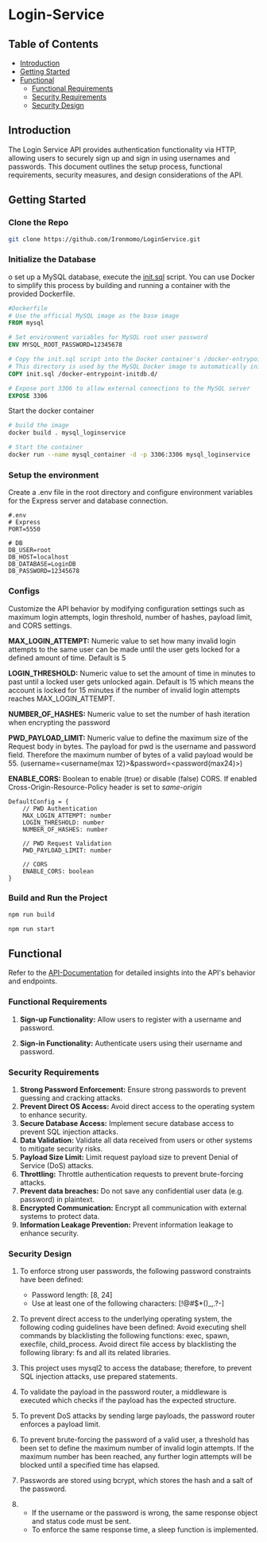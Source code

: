 # Login-Service

## Table of Contents
- [Introduction](#introduction)
- [Getting Started](#getting-started)
- [Functional](#functional)
    - [Functional Requirements](#functional-requirements)
    - [Security Requirements](#security-requirements)
    - [Security Design](#security-design)

## Introduction

The Login Service API provides authentication functionality via HTTP, allowing users to securely sign up and sign in using usernames and passwords. This document outlines the setup process, functional requirements, security measures, and design considerations of the API.

## Getting Started

### Clone the Repo
```bash
git clone https://github.com/Ironmomo/LoginService.git
```

### Initialize the Database

o set up a MySQL database, execute the [init.sql](src/db/sql/init.sql) script. You can use Docker to simplify this process by building and running a container with the provided Dockerfile.

```Dockerfile
#Dockerfile
# Use the official MySQL image as the base image
FROM mysql

# Set environment variables for MySQL root user password
ENV MYSQL_ROOT_PASSWORD=12345678

# Copy the init.sql script into the Docker container's /docker-entrypoint-initdb.d/ directory
# This directory is used by the MySQL Docker image to automatically initialize databases during container startup
COPY init.sql /docker-entrypoint-initdb.d/

# Expose port 3306 to allow external connections to the MySQL server
EXPOSE 3306
```

Start the docker container
```bash
# build the image
docker build . mysql_loginservice

# Start the container
docker run --name mysql_container -d -p 3306:3306 mysql_loginservice
```

### Setup the environment

Create a .env file in the root directory and configure environment variables for the Express server and database connection.

```
#.env
# Express
PORT=5550

# DB
DB_USER=root
DB_HOST=localhost
DB_DATABASE=LoginDB
DB_PASSWORD=12345678
```

### Configs

Customize the API behavior by modifying configuration settings such as maximum login attempts, login threshold, number of hashes, payload limit, and CORS settings.

**MAX_LOGIN_ATTEMPT:** 
Numeric value to set how many invalid login attempts to the same user can be made until the user gets locked for a defined amount of time. Default is 5

**LOGIN_THRESHOLD:**
Numeric value to set the amount of time in minutes to past until a locked user gets unlocked again. Default is 15 which means the account is locked for 15 minutes if the number of invalid login attempts reaches MAX_LOGIN_ATTEMPT.

**NUMBER_OF_HASHES:**
Numeric value to set the number of hash iteration when encrypting the password

**PWD_PAYLOAD_LIMIT:**
Numeric value to define the maximum size of the Request body in bytes. The payload for pwd is the username and password field. Therefore the maximum number of bytes of a valid payload would be 55. (username=<username(max 12)>&password=<password(max24)>)

**ENABLE_CORS:**
Boolean to enable (true) or disable (false) CORS. If enabled Cross-Origin-Resource-Policy header is set to *same-origin*

```
DefaultConfig = {
    // PWD Authentication
    MAX_LOGIN_ATTEMPT: number
    LOGIN_THRESHOLD: number
    NUMBER_OF_HASHES: number

    // PWD Request Validation
    PWD_PAYLOAD_LIMIT: number

    // CORS
    ENABLE_CORS: boolean
}
```

### Build and Run the Project

```bash
npm run build

npm run start
```

## Functional

Refer to the [API-Documentation](https://documenter.getpostman.com/view/16623785/2sA3JFAj75) for detailed insights into the API's behavior and endpoints.

### Functional Requirements

1. **Sign-up Functionality:** Allow users to register with a username and password.

2. **Sign-in Functionality:** Authenticate users using their username and password.
 

### Security Requirements

1. **Strong Password Enforcement:** Ensure strong passwords to prevent guessing and cracking attacks.
2. **Prevent Direct OS Access:** Avoid direct access to the operating system to enhance security.
3. **Secure Database Access:** Implement secure database access to prevent SQL injection attacks.
4. **Data Validation:** Validate all data received from users or other systems to mitigate security risks.
5. **Payload Size Limit:** Limit request payload size to prevent Denial of Service (DoS) attacks.
6. **Throttling:** Throttle authentication requests to prevent brute-forcing attacks.
7. **Prevent data breaches:** Do not save any confidential user data (e.g. password) in plaintext.
8. **Encrypted Communication:** Encrypt all communication with external systems to protect data.
9. **Information Leakage Prevention:** Prevent information leakage to enhance security.

### Security Design

1. To enforce strong user passwords, the following password constraints have been defined:
   - Password length: [8, 24]
   - Use at least one of the following characters: [!@#$*()_,.?-]

2. To prevent direct access to the underlying operating system, the following coding guidelines have been defined:
        Avoid executing shell commands by blacklisting the following functions: exec, spawn, execfile, child_process.
        Avoid direct file access by blacklisting the following library: fs and all its related libraries.

3. This project uses mysql2 to access the database; therefore, to prevent SQL injection attacks, use prepared statements.

4. To validate the payload in the password router, a middleware is executed which checks if the payload has the expected structure.

5. To prevent DoS attacks by sending large payloads, the password router enforces a payload limit.

6. To prevent brute-forcing the password of a valid user, a threshold has been set to define the maximum number of invalid login attempts. If the maximum number has been reached, any further login attempts will be blocked until a specified time has elapsed.

7. Passwords are stored using bcrypt, which stores the hash and a salt of the password.

9.
    - If the username or the password is wrong, the same response object and status code must be sent.
    - To enforce the same response time, a sleep function is implemented.
